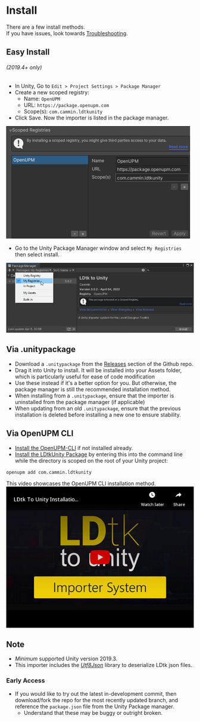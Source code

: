 # Install

There are a few install methods.  
If you have issues, look towards [Troubleshooting](../Topics/topic_Troubleshooting.md).

## Easy Install 
###### (2019.4+ only)
- In Unity, Go to `Edit > Project Settings > Package Manager`
- Create a new scoped registry:
  - Name: `OpenUPM`
  - URL: `https://package.openupm.com`
  - Scope(s): `com.cammin.ldtkunity`
- Click Save. Now the importer is listed in the package manager.

![PrefsPackage](../../images/img_Unity_Package_Prefs.png)

- Go to the Unity Package Manager window and select `My Registries` then select install.

![MyRegistries](../../images/img_Unity_Package_MyRegistries.png)


## Via .unitypackage
- Download a `.unitypackage` from the [Releases](https://github.com/Cammin/LDtkToUnity/releases) section of the Github repo.
- Drag it into Unity to install. It will be installed into your Assets folder, which is particularly useful for ease of code modification
- Use these instead if it's a better option for you. But otherwise, the package manager is still the recommended installation method.
- When installing from a `.unitypackage`, ensure that the importer is uninstalled from the package manager (if applicable)
- When updating from an old `.unitypackage`, ensure that the previous installation is deleted before installing a new one to ensure stability.

## Via OpenUPM CLI
- [Install the OpenUPM-CLI](https://openupm.com/docs/getting-started.html#installing-openupm-cli) if not installed already.
- [Install the LDtkUnity Package](https://openupm.com/docs/getting-started.html#installing-a-upm-package) by entering this into the command line while the directory is scoped on the root of your Unity project:  
```
openupm add com.cammin.ldtkunity
```
This video showcases the OpenUPM CLI installation method.
[![Video](../../images/img_Video_Install.png)](https://youtu.be/ah5MLaU5m8s)

## Note
- *Minimum* supported Unity version 2019.3.  
- This importer includes the [*Utf8Json*](https://github.com/neuecc/Utf8Json) library to deserialize LDtk json files.  

### Early Access
- If you would like to try out the latest in-development commit, then download/fork the repo for the most recently updated branch, and reference the `package.json` file from the Unity Package manager.
  - Understand that these may be buggy or outright broken.